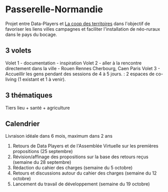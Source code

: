 # Passerelle-Normandie

Projet entre Data-Players et [La coop des territoires](https://www.lacoop.co/) dans l'objectif de favoriser les liens villes campagnes et faciliter l'installation de néo-ruraux dans le pays du bocage.

## 3 volets
Volet 1 - documentation - inspiration
Volet 2 - aller à la rencontre directement dans la ville - Rouen Rennes Cherbourg, Caen Paris
Volet 3 - Accueillir les gens pendant des sessions de 4 à 5 jours. : 2 espaces de co-living (1 existant et 1 à venir).

## 3 thématiques
Tiers lieu + santé + agriculture

## Calendrier
Livraison idéale dans 6 mois, maximum dans 2 ans

1. Retours de Data Players et de l'Assemblée Virtuelle sur les premières propositions (25 septembre)
2. Révision/affinage des propositions sur la base des retours reçus (semaine du 28 septembre)
3. Rédaction du cahier des charges (semaine du 5 octobre)
4. Retours et discussions autour du cahier des charges (semaine du 12 octobre)
5. Lancement du travail de développement (semaine du 19 octobre)
